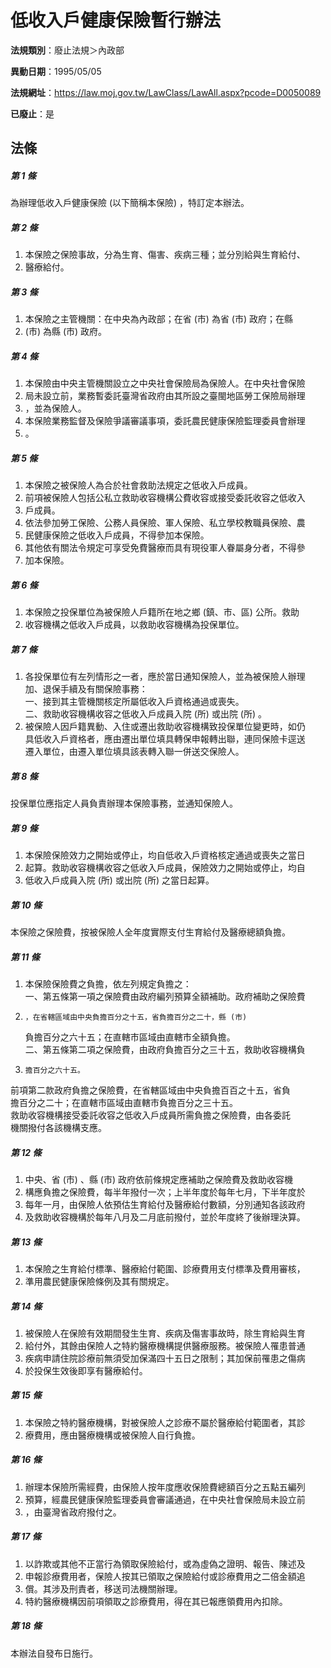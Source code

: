 # 低收入戶健康保險暫行辦法

**法規類別**：廢止法規＞內政部

**異動日期**：1995/05/05  

**法規網址**：https://law.moj.gov.tw/LawClass/LawAll.aspx?pcode=D0050089

**已廢止**：是



## 法條
##### 第 1 條
為辦理低收入戶健康保險 (以下簡稱本保險) ，特訂定本辦法。

##### 第 2 條
1. 本保險之保險事故，分為生育、傷害、疾病三種；並分別給與生育給付、
1. 醫療給付。

##### 第 3 條
1. 本保險之主管機關：在中央為內政部；在省 (市) 為省 (市) 政府；在縣
1.  (市) 為縣 (市) 政府。

##### 第 4 條
1. 本保險由中央主管機關設立之中央社會保險局為保險人。在中央社會保險
1. 局未設立前，業務暫委託臺灣省政府由其所設之臺閩地區勞工保險局辦理
1. ，並為保險人。
1. 本保險業務監督及保險爭議審議事項，委託農民健康保險監理委員會辦理
1. 。

##### 第 5 條
1. 本保險之被保險人為合於社會救助法規定之低收入戶成員。
1. 前項被保險人包括公私立救助收容機構公費收容或接受委託收容之低收入
1. 戶成員。
1. 依法參加勞工保險、公務人員保險、軍人保險、私立學校教職員保險、農
1. 民健康保險之低收入戶成員，不得參加本保險。
1. 其他依有關法令規定可享受免費醫療而具有現役軍人眷屬身分者，不得參
1. 加本保險。

##### 第 6 條
1. 本保險之投保單位為被保險人戶籍所在地之鄉 (鎮、市、區) 公所。救助
1. 收容機構之低收入戶成員，以救助收容機構為投保單位。

##### 第 7 條
1. 各投保單位有左列情形之一者，應於當日通知保險人，並為被保險人辦理  
加、退保手續及有關保險事務：  
一、接到其主管機關核定所屬低收入戶資格通過或喪失。  
二、救助收容機構收容之低收入戶成員入院 (所) 或出院 (所) 。
1. 被保險人因戶籍異動、入住或遷出救助收容機構致投保單位變更時，如仍  
具低收入戶資格者，應由遷出單位填具轉保申報轉出聯，連同保險卡逕送  
遷入單位，由遷入單位填具該表轉入聯一併送交保險人。

##### 第 8 條
投保單位應指定人員負責辦理本保險事務，並通知保險人。

##### 第 9 條
1. 本保險保險效力之開始或停止，均自低收入戶資格核定通過或喪失之當日
1. 起算。救助收容機構收容之低收入戶成員，保險效力之開始或停止，均自
1. 低收入戶成員入院 (所) 或出院 (所) 之當日起算。

##### 第 10 條
本保險之保險費，按被保險人全年度實際支付生育給付及醫療總額負擔。

##### 第 11 條
1. 本保險保險費之負擔，依左列規定負擔之：  
一、第五條第一項之保險費由政府編列預算全額補助。政府補助之保險費
1.     ，在省轄區域由中央負擔百分之十五，省負擔百分之二十，縣 (市)  
    負擔百分之六十五；在直轄市區域由直轄市全額負擔。  
二、第五條第二項之保險費，由政府負擔百分之三十五，救助收容機構負
1.     擔百分之六十五。  
前項第二款政府負擔之保險費，在省轄區域由中央負擔百百之十五，省負  
擔百分之二十；在直轄市區域由直轄市負擔百分之三十五。  
救助收容機構接受委託收容之低收入戶成員所需負擔之保險費，由各委託  
機關撥付各該機構支應。

##### 第 12 條
1. 中央、省 (市) 、縣 (市) 政府依前條規定應補助之保險費及救助收容機
1. 構應負擔之保險費，每半年撥付一次；上半年度於每年七月，下半年度於
1. 每年一月，由保險人依預估生育給付及醫療給付數額，分別通知各該政府
1. 及救助收容機構於每年八月及二月底前撥付，並於年度終了後辦理決算。

##### 第 13 條
1. 本保險之生育給付標準、醫療給付範圍、診療費用支付標準及費用審核，
1. 準用農民健康保險條例及其有關規定。

##### 第 14 條
1. 被保險人在保險有效期間發生生育、疾病及傷害事故時，除生育給與生育
1. 給付外，其餘由保險人之特約醫療機構提供醫療服務。被保險人罹患普通
1. 疾病申請住院診療前無須受加保滿四十五日之限制；其加保前罹患之傷病
1. 於投保生效後即享有醫療給付。

##### 第 15 條
1. 本保險之特約醫療機構，對被保險人之診療不屬於醫療給付範圍者，其診
1. 療費用，應由醫療機構或被保險人自行負擔。

##### 第 16 條
1. 辦理本保險所需經費，由保險人按年度應收保險費總額百分之五點五編列
1. 預算，經農民健康保險監理委員會審議通過，在中央社會保險局未設立前
1. ，由臺灣省政府撥付之。

##### 第 17 條
1. 以詐欺或其他不正當行為領取保險給付，或為虛偽之證明、報告、陳述及
1. 申報診療費用者，保險人按其已領取之保險給付或診療費用之二倍金額追
1. 償。其涉及刑責者，移送司法機關辦理。
1. 特約醫療機構因前項領取之診療費用，得在其已報應領費用內扣除。

##### 第 18 條
本辦法自發布日施行。


